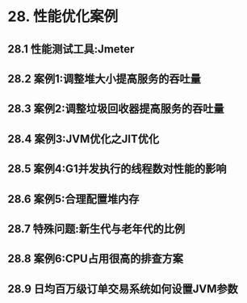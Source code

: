 # 28. 性能优化案例

## 28.1 性能测试工具:Jmeter





## 28.2 案例1:调整堆大小提高服务的吞吐量







## 28.3 案例2:调整垃圾回收器提高服务的吞吐量





## 28.4 案例3:JVM优化之JIT优化







## 28.5 案例4:G1并发执行的线程数对性能的影响





## 28.6 案例5:合理配置堆内存





## 28.7 特殊问题:新生代与老年代的比例





## 28.8 案例6:CPU占用很高的排查方案



## 28.9 日均百万级订单交易系统如何设置JVM参数



